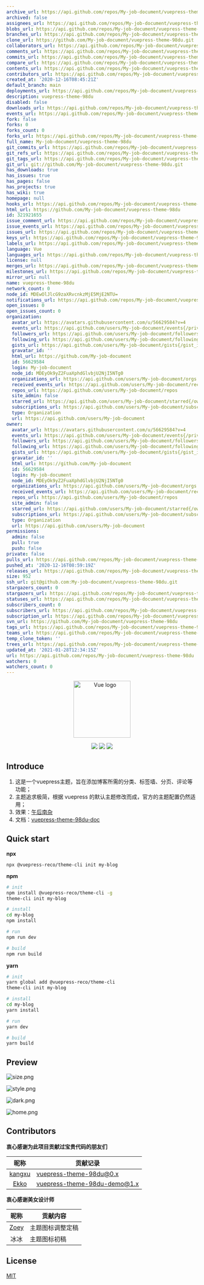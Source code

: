 ```yaml
---
archive_url: https://api.github.com/repos/My-job-document/vuepress-theme-98du/{archive_format}{/ref}
archived: false
assignees_url: https://api.github.com/repos/My-job-document/vuepress-theme-98du/assignees{/user}
blobs_url: https://api.github.com/repos/My-job-document/vuepress-theme-98du/git/blobs{/sha}
branches_url: https://api.github.com/repos/My-job-document/vuepress-theme-98du/branches{/branch}
clone_url: https://github.com/My-job-document/vuepress-theme-98du.git
collaborators_url: https://api.github.com/repos/My-job-document/vuepress-theme-98du/collaborators{/collaborator}
comments_url: https://api.github.com/repos/My-job-document/vuepress-theme-98du/comments{/number}
commits_url: https://api.github.com/repos/My-job-document/vuepress-theme-98du/commits{/sha}
compare_url: https://api.github.com/repos/My-job-document/vuepress-theme-98du/compare/{base}...{head}
contents_url: https://api.github.com/repos/My-job-document/vuepress-theme-98du/contents/{+path}
contributors_url: https://api.github.com/repos/My-job-document/vuepress-theme-98du/contributors
created_at: '2020-12-16T08:45:21Z'
default_branch: main
deployments_url: https://api.github.com/repos/My-job-document/vuepress-theme-98du/deployments
description: vuepress-theme-98du
disabled: false
downloads_url: https://api.github.com/repos/My-job-document/vuepress-theme-98du/downloads
events_url: https://api.github.com/repos/My-job-document/vuepress-theme-98du/events
fork: false
forks: 0
forks_count: 0
forks_url: https://api.github.com/repos/My-job-document/vuepress-theme-98du/forks
full_name: My-job-document/vuepress-theme-98du
git_commits_url: https://api.github.com/repos/My-job-document/vuepress-theme-98du/git/commits{/sha}
git_refs_url: https://api.github.com/repos/My-job-document/vuepress-theme-98du/git/refs{/sha}
git_tags_url: https://api.github.com/repos/My-job-document/vuepress-theme-98du/git/tags{/sha}
git_url: git://github.com/My-job-document/vuepress-theme-98du.git
has_downloads: true
has_issues: true
has_pages: false
has_projects: true
has_wiki: true
homepage: null
hooks_url: https://api.github.com/repos/My-job-document/vuepress-theme-98du/hooks
html_url: https://github.com/My-job-document/vuepress-theme-98du
id: 321921655
issue_comment_url: https://api.github.com/repos/My-job-document/vuepress-theme-98du/issues/comments{/number}
issue_events_url: https://api.github.com/repos/My-job-document/vuepress-theme-98du/issues/events{/number}
issues_url: https://api.github.com/repos/My-job-document/vuepress-theme-98du/issues{/number}
keys_url: https://api.github.com/repos/My-job-document/vuepress-theme-98du/keys{/key_id}
labels_url: https://api.github.com/repos/My-job-document/vuepress-theme-98du/labels{/name}
language: Vue
languages_url: https://api.github.com/repos/My-job-document/vuepress-theme-98du/languages
license: null
merges_url: https://api.github.com/repos/My-job-document/vuepress-theme-98du/merges
milestones_url: https://api.github.com/repos/My-job-document/vuepress-theme-98du/milestones{/number}
mirror_url: null
name: vuepress-theme-98du
network_count: 0
node_id: MDEwOlJlcG9zaXRvcnkzMjE5MjE2NTU=
notifications_url: https://api.github.com/repos/My-job-document/vuepress-theme-98du/notifications{?since,all,participating}
open_issues: 0
open_issues_count: 0
organization:
  avatar_url: https://avatars.githubusercontent.com/u/56629584?v=4
  events_url: https://api.github.com/users/My-job-document/events{/privacy}
  followers_url: https://api.github.com/users/My-job-document/followers
  following_url: https://api.github.com/users/My-job-document/following{/other_user}
  gists_url: https://api.github.com/users/My-job-document/gists{/gist_id}
  gravatar_id: ''
  html_url: https://github.com/My-job-document
  id: 56629584
  login: My-job-document
  node_id: MDEyOk9yZ2FuaXphdGlvbjU2NjI5NTg0
  organizations_url: https://api.github.com/users/My-job-document/orgs
  received_events_url: https://api.github.com/users/My-job-document/received_events
  repos_url: https://api.github.com/users/My-job-document/repos
  site_admin: false
  starred_url: https://api.github.com/users/My-job-document/starred{/owner}{/repo}
  subscriptions_url: https://api.github.com/users/My-job-document/subscriptions
  type: Organization
  url: https://api.github.com/users/My-job-document
owner:
  avatar_url: https://avatars.githubusercontent.com/u/56629584?v=4
  events_url: https://api.github.com/users/My-job-document/events{/privacy}
  followers_url: https://api.github.com/users/My-job-document/followers
  following_url: https://api.github.com/users/My-job-document/following{/other_user}
  gists_url: https://api.github.com/users/My-job-document/gists{/gist_id}
  gravatar_id: ''
  html_url: https://github.com/My-job-document
  id: 56629584
  login: My-job-document
  node_id: MDEyOk9yZ2FuaXphdGlvbjU2NjI5NTg0
  organizations_url: https://api.github.com/users/My-job-document/orgs
  received_events_url: https://api.github.com/users/My-job-document/received_events
  repos_url: https://api.github.com/users/My-job-document/repos
  site_admin: false
  starred_url: https://api.github.com/users/My-job-document/starred{/owner}{/repo}
  subscriptions_url: https://api.github.com/users/My-job-document/subscriptions
  type: Organization
  url: https://api.github.com/users/My-job-document
permissions:
  admin: false
  pull: true
  push: false
private: false
pulls_url: https://api.github.com/repos/My-job-document/vuepress-theme-98du/pulls{/number}
pushed_at: '2020-12-16T08:59:19Z'
releases_url: https://api.github.com/repos/My-job-document/vuepress-theme-98du/releases{/id}
size: 952
ssh_url: git@github.com:My-job-document/vuepress-theme-98du.git
stargazers_count: 0
stargazers_url: https://api.github.com/repos/My-job-document/vuepress-theme-98du/stargazers
statuses_url: https://api.github.com/repos/My-job-document/vuepress-theme-98du/statuses/{sha}
subscribers_count: 0
subscribers_url: https://api.github.com/repos/My-job-document/vuepress-theme-98du/subscribers
subscription_url: https://api.github.com/repos/My-job-document/vuepress-theme-98du/subscription
svn_url: https://github.com/My-job-document/vuepress-theme-98du
tags_url: https://api.github.com/repos/My-job-document/vuepress-theme-98du/tags
teams_url: https://api.github.com/repos/My-job-document/vuepress-theme-98du/teams
temp_clone_token: ''
trees_url: https://api.github.com/repos/My-job-document/vuepress-theme-98du/git/trees{/sha}
updated_at: '2021-01-28T12:34:15Z'
url: https://api.github.com/repos/My-job-document/vuepress-theme-98du
watchers: 0
watchers_count: 0
---
```


<p align="center"><a href="https://vuejs.org" target="_blank" rel="noopener noreferrer"><img width="150" src="https://i.loli.net/2020/01/13/TPKA1wp6s4ufSm2.png" alt="Vue logo"></a></p>

<p align="center">
<img src="https://img.shields.io/badge/leancloud--storage-3.13.0-orange.svg">
<img src="https://img.shields.io/badge/valine-1.3.6-blue.svg">
<img src="https://img.shields.io/badge/vue--click--outside-1.0.7-blue.svg">

</p>

## Introduce

1. 这是一个vuepress主题，旨在添加博客所需的分类、标签墙、分页、评论等功能；
2. 主题追求极简，根据 vuepress 的默认主题修改而成，官方的主题配置仍然适用；
3. 效果：[午后南杂](https://www.recoluan.com)
4. 文档：[vuepress-theme-98du-doc](https://vuepress-theme-98du.recoluan.com)

## Quick start

**npx**

```
npx @vuepress-reco/theme-cli init my-blog
```

**npm**

```bash
# init
npm install @vuepress-reco/theme-cli -g
theme-cli init my-blog

# install
cd my-blog
npm install

# run
npm run dev

# build
npm run build
```

**yarn**

```bash
# init
yarn global add @vuepress-reco/theme-cli
theme-cli init my-blog

# install
cd my-blog
yarn install

# run
yarn dev

# build
yarn build
```

## Preview

![size.png](https://i.loli.net/2020/01/13/nCbXp13lRG2TNeD.png)

![style.png](https://i.loli.net/2020/01/13/ke1VirShQRLnEd7.png)

![dark.png](https://i.loli.net/2020/01/13/Lj6XbwdmDFCYH9k.png)

![home.png](https://i.loli.net/2020/01/13/nra3kbYSlxojmw4.png)

## Contributors

**衷心感谢为此项目贡献过宝贵代码的朋友们**

|昵称|贡献记录|
|:-:|-|
|[kangxu](https://github.com/kangxukangxu)|[vuepress-theme-98du@0.x](https://github.com/recoluan/vuepress-theme-98du/commit/ec7426a88d50cf8d9f90a7ad9b731a10da7f438b)|
|[Ekko](https://github.com/danranVm)|[vuepress-theme-98du-demo@1.x](https://github.com/recoluan/vuepress-theme-98du-demo/commit/6d2bbe919e7f6564b8c8173558d197e38e024dc5)|

**衷心感谢美女设计师**

|昵称|贡献内容|
|:-:|-|
|[Zoey]()|主题图标调整定稿|
|冰冰|主题图标初稿|

## License
[MIT](https://github.com/recoluan/vuepress-theme-98du/blob/master/LICENSE)
